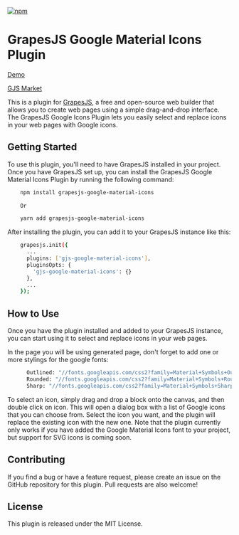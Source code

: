 [![npm](https://img.shields.io/npm/v/grapesjs-google-material-icons.svg)](https://www.npmjs.com/package/grapesjs-google-material-icons)

# GrapesJS Google Material Icons Plugin

[Demo](https://codepen.io/edenizk/pen/zYJPmXN?editors=1011)

[GJS Market](https://gjs.market/products/grapesjs-google-material-icons-plugin)

This is a plugin for [GrapesJS](https://grapesjs.com/), a free and open-source web builder that allows you to create web pages using a simple drag-and-drop interface. The GrapesJS Google Icons Plugin lets you easily select and replace icons in your web pages with Google icons.

## Getting Started

To use this plugin, you'll need to have GrapesJS installed in your project. Once you have GrapesJS set up, you can install the GrapesJS Google Material Icons Plugin by running the following command:

```bash
    npm install grapesjs-google-material-icons
    
    Or

    yarn add grapesjs-google-material-icons
```

After installing the plugin, you can add it to your GrapesJS instance like this:

```bash
    grapesjs.init({
      ...
      plugins: ['gjs-google-material-icons'],
      pluginsOpts: {
        'gjs-google-material-icons': {}
      },
      ...
    });
```

## How to Use

Once you have the plugin installed and added to your GrapesJS instance, you can start using it to select and replace icons in your web pages.

In the page you will be using generated page, don't forget to add one or more stylings for the google fonts:

```bash
      Outlined: "//fonts.googleapis.com/css2?family=Material+Symbols+Outlined:opsz,wght,FILL,GRAD@20..48,100..700,0..1,-50..200&v=1704404084845",
      Rounded: "//fonts.googleapis.com/css2?family=Material+Symbols+Rounded:opsz,wght,FILL,GRAD@20..48,100..700,0..1,-50..200&v=1704404087635",
      Sharp: "//fonts.googleapis.com/css2?family=Material+Symbols+Sharp:opsz,wght,FILL,GRAD@20..48,100..700,0..1,-50..200&v=1704404089108"
```


To select an icon, simply drag and drop a block onto the canvas, and then double click on icon. This will open a dialog box with a list of Google icons that you can choose from. Select the icon you want, and the plugin will replace the existing icon with the new one. Note that the plugin currently only works if you have added the Google Material Icons font to your project, but support for SVG icons is coming soon.

## Contributing
If you find a bug or have a feature request, please create an issue on the GitHub repository for this plugin. Pull requests are also welcome!

## License
This plugin is released under the MIT License.
